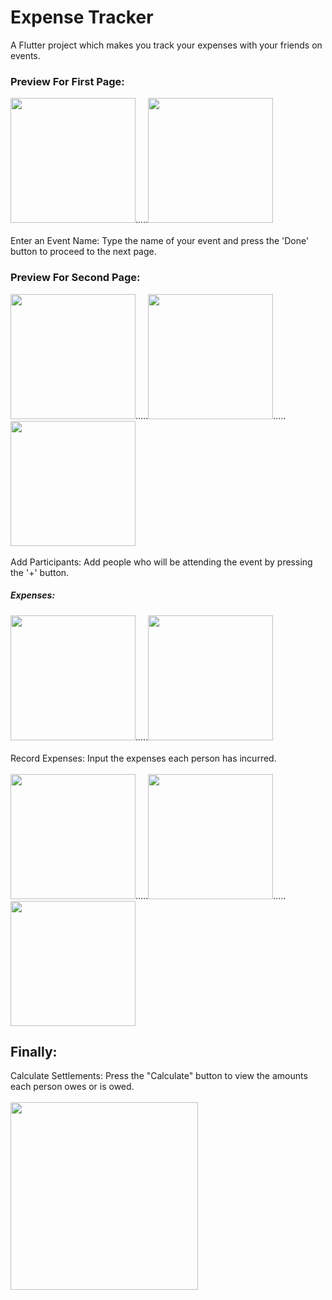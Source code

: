 # Expense Tracker

A Flutter project which makes you track your expenses with your friends on events.

### Preview For First Page:
<img src="/assets/GithubImages/Holiday.jpg" width = 200px>.....<img src="/assets/GithubImages/Information.jpg" width = 200px><br><br>
Enter an Event Name: Type the name of your event and press the 'Done' button to proceed to the next page.

### Preview For Second Page:
<img src="/assets/GithubImages/Batuhan.jpg" width = 200px>.....<img src="/assets/GithubImages/Batuhan2.jpg" width = 200px>.....<img src="/assets/GithubImages/Persons.jpg" width = 200px>
<br><br>Add Participants: Add people who will be attending the event by pressing the '+' button.<br>
##### Expenses:
<img src="/assets/GithubImages/Batuhan3.jpg" width = 200px>.....<img src="/assets/GithubImages/Batuhan4.jpg" width = 200px>
<br><br>Record Expenses: Input the expenses each person has incurred.<br><br>
<img src="/assets/GithubImages/Ali.jpg" width = 200px>.....<img src="/assets/GithubImages/Ahmet.jpg" width = 200px>.....<img src="/assets/GithubImages/Mehmet.jpg" width = 200px>
## Finally:
Calculate Settlements: Press the "Calculate" button to view the amounts each person owes or is owed.<br><br>
<img src="/assets/GithubImages/Calculated.jpg" width = 300px>
